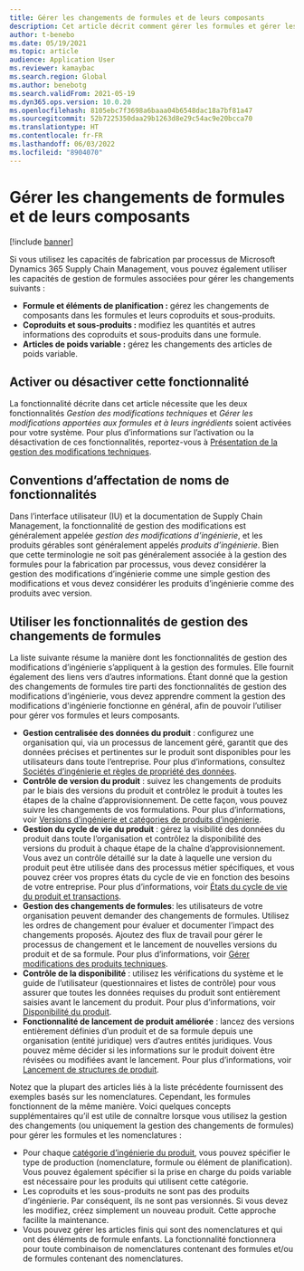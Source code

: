 ```yaml
---
title: Gérer les changements de formules et de leurs composants
description: Cet article décrit comment gérer les formules et gérer les changements des données principales de la fabrication de processus.
author: t-benebo
ms.date: 05/19/2021
ms.topic: article
audience: Application User
ms.reviewer: kamaybac
ms.search.region: Global
ms.author: benebotg
ms.search.validFrom: 2021-05-19
ms.dyn365.ops.version: 10.0.20
ms.openlocfilehash: 8105ebc7f3698a6baaa04b6548dac18a7bf81a47
ms.sourcegitcommit: 52b7225350daa29b1263d8e29c54ac9e20bcca70
ms.translationtype: HT
ms.contentlocale: fr-FR
ms.lasthandoff: 06/03/2022
ms.locfileid: "8904070"
---
```

# <a name="manage-changes-in-formulas-and-their-ingredients"></a>Gérer les changements de formules et de leurs composants

[!include [banner](../includes/banner.md)]

Si vous utilisez les capacités de fabrication par processus de Microsoft Dynamics 365 Supply Chain Management, vous pouvez également utiliser les capacités de gestion de formules associées pour gérer les changements suivants :

- **Formule et éléments de planification :** gérez les changements de composants dans les formules et leurs coproduits et sous-produits.
- **Coproduits et sous-produits :** modifiez les quantités et autres informations des coproduits et sous-produits dans une formule.
- **Articles de poids variable :** gérez les changements des articles de poids variable.

## <a name="turn-this-feature-on-or-off"></a>Activer ou désactiver cette fonctionnalité

La fonctionnalité décrite dans cet article nécessite que les deux fonctionnalités *Gestion des modifications techniques* et *Gérer les modifications apportées aux formules et à leurs ingrédients* soient activées pour votre système. Pour plus d’informations sur l’activation ou la désactivation de ces fonctionnalités, reportez-vous à [Présentation de la gestion des modifications techniques](product-engineering-overview.md).

## <a name="feature-naming-conventions"></a>Conventions d’affectation de noms de fonctionnalités

Dans l’interface utilisateur (IU) et la documentation de Supply Chain Management, la fonctionnalité de gestion des modifications est généralement appelée *gestion des modifications d’ingénierie*, et les produits gérables sont généralement appelés *produits d’ingénierie*. Bien que cette terminologie ne soit pas généralement associée à la gestion des formules pour la fabrication par processus, vous devez considérer la gestion des modifications d’ingénierie comme une simple gestion des modifications et vous devez considérer les produits d’ingénierie comme des produits avec version.

## <a name="work-with-formula-change-management-features"></a>Utiliser les fonctionnalités de gestion des changements de formules

La liste suivante résume la manière dont les fonctionnalités de gestion des modifications d’ingénierie s’appliquent à la gestion des formules. Elle fournit également des liens vers d’autres informations. Étant donné que la gestion des changements de formules tire parti des fonctionnalités de gestion des modifications d’ingénierie, vous devez apprendre comment la gestion des modifications d'ingénierie fonctionne en général, afin de pouvoir l’utiliser pour gérer vos formules et leurs composants.

- **Gestion centralisée des données du produit** : configurez une organisation qui, via un processus de lancement géré, garantit que des données précises et pertinentes sur le produit sont disponibles pour les utilisateurs dans toute l’entreprise. Pour plus d’informations, consultez [Sociétés d’ingénierie et règles de propriété des données](engineering-org-data-ownership-rules.md).
- **Contrôle de version du produit** : suivez les changements de produits par le biais des versions du produit et contrôlez le produit à toutes les étapes de la chaîne d’approvisionnement. De cette façon, vous pouvez suivre les changements de vos formulations. Pour plus d’informations, voir [Versions d’ingénierie et catégories de produits d’ingénierie](engineering-versions-product-category.md).
- **Gestion du cycle de vie du produit** : gérez la visibilité des données du produit dans toute l’organisation et contrôlez la disponibilité des versions du produit à chaque étape de la chaîne d’approvisionnement. Vous avez un contrôle détaillé sur la date à laquelle une version du produit peut être utilisée dans des processus métier spécifiques, et vous pouvez créer vos propres états du cycle de vie en fonction des besoins de votre entreprise. Pour plus d’informations, voir [États du cycle de vie du produit et transactions](product-lifecycle-state-transactions.md).
- **Gestion des changements de formules**: les utilisateurs de votre organisation peuvent demander des changements de formules. Utilisez les ordres de changement pour évaluer et documenter l’impact des changements proposés. Ajoutez des flux de travail pour gérer le processus de changement et le lancement de nouvelles versions du produit et de sa formule. Pour plus d’informations, voir [Gérer modifications des produits techniques](engineering-change-management.md).
- **Contrôle de la disponibilité** : utilisez les vérifications du système et le guide de l’utilisateur (questionnaires et listes de contrôle) pour vous assurer que toutes les données requises du produit sont entièrement saisies avant le lancement du produit. Pour plus d’informations, voir [Disponibilité du produit](product-readiness.md).
- **Fonctionnalité de lancement de produit améliorée** : lancez des versions entièrement définies d’un produit et de sa formule depuis une organisation (entité juridique) vers d’autres entités juridiques. Vous pouvez même décider si les informations sur le produit doivent être révisées ou modifiées avant le lancement. Pour plus d’informations, voir [Lancement de structures de produit](release-product-structure.md).

Notez que la plupart des articles liés à la liste précédente fournissent des exemples basés sur les nomenclatures. Cependant, les formules fonctionnent de la même manière. Voici quelques concepts supplémentaires qu’il est utile de connaître lorsque vous utilisez la gestion des changements (ou uniquement la gestion des changements de formules) pour gérer les formules et les nomenclatures :

- Pour chaque [catégorie d’ingénierie du produit](engineering-versions-product-category.md), vous pouvez spécifier le type de production (nomenclature, formule ou élément de planification). Vous pouvez également spécifier si la prise en charge du poids variable est nécessaire pour les produits qui utilisent cette catégorie.
- Les coproduits et les sous-produits ne sont pas des produits d’ingénierie. Par conséquent, ils ne sont pas versionnés. Si vous devez les modifiez, créez simplement un nouveau produit. Cette approche facilite la maintenance.
- Vous pouvez gérer les articles finis qui sont des nomenclatures et qui ont des éléments de formule enfants. La fonctionnalité fonctionnera pour toute combinaison de nomenclatures contenant des formules et/ou de formules contenant des nomenclatures.
